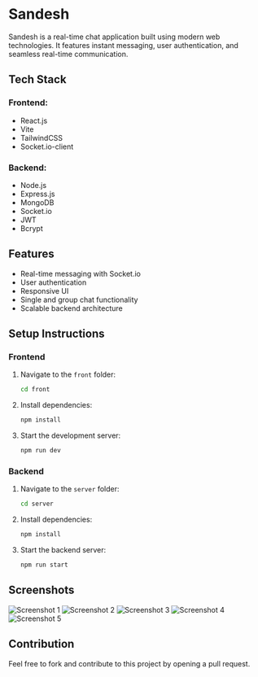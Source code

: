 # Sandesh

Sandesh is a real-time chat application built using modern web technologies. It features instant messaging, user authentication, and seamless real-time communication.

## Tech Stack

### Frontend:
- React.js
- Vite
- TailwindCSS
- Socket.io-client

### Backend:
- Node.js
- Express.js
- MongoDB
- Socket.io
- JWT
- Bcrypt

## Features
- Real-time messaging with Socket.io
- User authentication
- Responsive UI
- Single and group chat functionality
- Scalable backend architecture

## Setup Instructions

### Frontend
1. Navigate to the `front` folder:
   ```sh
   cd front
   ```
2. Install dependencies:
   ```sh
   npm install
   ```
3. Start the development server:
   ```sh
   npm run dev
   ```

### Backend
1. Navigate to the `server` folder:
   ```sh
   cd server
   ```
2. Install dependencies:
   ```sh
   npm install
   ```
3. Start the backend server:
   ```sh
   npm run start
   ```

## Screenshots
![Screenshot 1](https://github.com/user-attachments/assets/8a2be173-8043-429b-ba32-0bb7be07d73e)
![Screenshot 2](https://github.com/user-attachments/assets/3fb1eb79-61f1-4e52-a1dc-f6405081ff46)
![Screenshot 3](https://github.com/user-attachments/assets/0a501df2-fd61-486d-9493-a34940530de0)
![Screenshot 4](https://github.com/user-attachments/assets/8d623a79-5da1-4946-85f1-69dcad10ad73)
![Screenshot 5](https://github.com/user-attachments/assets/89733058-34d1-4475-a5fd-525166789438)


## Contribution
Feel free to fork and contribute to this project by opening a pull request.

